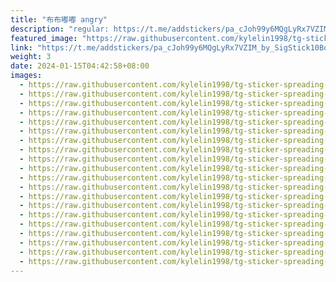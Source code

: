 ```yaml
---
title: "布布嘟嘟 angry"
description: "regular: https://t.me/addstickers/pa_cJoh99y6MQgLyRx7VZIM_by_SigStick10Bot"
featured_image: "https://raw.githubusercontent.com/kylelin1998/tg-sticker-spreading-worldwide-images/main/img/e124c6b2-b1c3-4a76-85fa-d9cb8f52f8f7.jpg"
link: "https://t.me/addstickers/pa_cJoh99y6MQgLyRx7VZIM_by_SigStick10Bot"
weight: 3
date: 2024-01-15T04:42:58+08:00
images:
  - https://raw.githubusercontent.com/kylelin1998/tg-sticker-spreading-worldwide-images/main/img/e124c6b2-b1c3-4a76-85fa-d9cb8f52f8f7.jpg
  - https://raw.githubusercontent.com/kylelin1998/tg-sticker-spreading-worldwide-images/main/img/359ac2cd-e4fb-4c4b-831a-e0ece0c5836d.jpg
  - https://raw.githubusercontent.com/kylelin1998/tg-sticker-spreading-worldwide-images/main/img/c9156f40-719e-40bb-a372-be0ae7fe7e2b.jpg
  - https://raw.githubusercontent.com/kylelin1998/tg-sticker-spreading-worldwide-images/main/img/4731acbb-7595-4715-b2ed-9d2d0c72223c.jpg
  - https://raw.githubusercontent.com/kylelin1998/tg-sticker-spreading-worldwide-images/main/img/12687269-27ca-4aa7-8aa5-1d7674557e1f.jpg
  - https://raw.githubusercontent.com/kylelin1998/tg-sticker-spreading-worldwide-images/main/img/79098f5c-e4cd-4eeb-a65b-553742831f97.jpg
  - https://raw.githubusercontent.com/kylelin1998/tg-sticker-spreading-worldwide-images/main/img/7c4dd845-b953-4f88-8ec3-100acbb0ce92.jpg
  - https://raw.githubusercontent.com/kylelin1998/tg-sticker-spreading-worldwide-images/main/img/d0b026fb-68a1-43dd-a399-2b63f636860a.jpg
  - https://raw.githubusercontent.com/kylelin1998/tg-sticker-spreading-worldwide-images/main/img/3ddb35a7-fa78-403c-88c3-fc5686cee951.jpg
  - https://raw.githubusercontent.com/kylelin1998/tg-sticker-spreading-worldwide-images/main/img/ee10fbc1-673e-4898-b482-58726f758cf9.jpg
  - https://raw.githubusercontent.com/kylelin1998/tg-sticker-spreading-worldwide-images/main/img/a99878d0-55dc-486c-8cfd-91c18557a3e4.jpg
  - https://raw.githubusercontent.com/kylelin1998/tg-sticker-spreading-worldwide-images/main/img/d61caa81-9ff0-472a-bbca-19792564f908.jpg
  - https://raw.githubusercontent.com/kylelin1998/tg-sticker-spreading-worldwide-images/main/img/0ab6cdb9-1ee8-4076-b8f1-3bb6e4033373.jpg
  - https://raw.githubusercontent.com/kylelin1998/tg-sticker-spreading-worldwide-images/main/img/1e242d7d-5414-46ba-a1d2-3349c0292f82.jpg
  - https://raw.githubusercontent.com/kylelin1998/tg-sticker-spreading-worldwide-images/main/img/79158f23-dd3f-4db5-9416-bb1e00c7b148.jpg
  - https://raw.githubusercontent.com/kylelin1998/tg-sticker-spreading-worldwide-images/main/img/ff7dc047-ea3e-4577-a2e9-c49fd99d05ba.jpg
  - https://raw.githubusercontent.com/kylelin1998/tg-sticker-spreading-worldwide-images/main/img/e487fcff-2ea5-4354-8870-4041d70580c9.jpg
  - https://raw.githubusercontent.com/kylelin1998/tg-sticker-spreading-worldwide-images/main/img/1b8ad1f3-ac24-4a54-9e6d-6d6f879899ed.jpg
  - https://raw.githubusercontent.com/kylelin1998/tg-sticker-spreading-worldwide-images/main/img/d871a911-058e-489f-a335-150986d64024.jpg
  - https://raw.githubusercontent.com/kylelin1998/tg-sticker-spreading-worldwide-images/main/img/37acffbd-c770-42ee-95ac-9e3cde19e180.jpg
---
```

